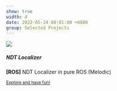 ```yaml
---
show: true
width: 4
date: 2022-05-24 00:01:00 +0800
group: Selected Projects
---
```

<div>
  <img data-src="{{ 'assets/images/covers_projects/ros_ndt_localizer.png' | relative_url }}" class="lazy w-100 rounded-top" src="{{ '/assets/images/empty_300x200.png' | relative_url }}">
  <div class="card-body">
    <h5 class="card-title">NDT Localizer</h5>
    <p class="card-text">
      <b>[ROS]</b> NDT Localizer in pure ROS (Melodic)
    </p>
    <p class="card-text"><small><a href="https://github.com/leofansq/ROS_NDT_Localizer" target="_blank">Explore and have fun!</a></small></p>
  </div>
</div>